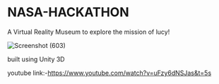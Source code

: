 # NASA-HACKATHON
A Virtual Reality Museum to explore the mission of lucy!

![Screenshot (603)](https://user-images.githubusercontent.com/91226892/135766093-90000bce-f4fd-49c8-a69d-868fa5cfaa16.png)

built using Unity 3D


youtube link:-https://www.youtube.com/watch?v=uFzy6dNSJas&t=5s
